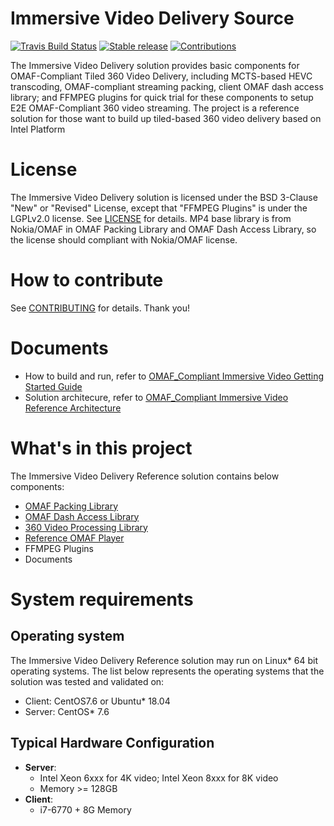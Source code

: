 # Immersive Video Delivery Source
[![Travis Build Status](https://travis-ci.com/OpenVisualCloud/Immersive-Video-Sample.svg?branch=master)](https://travis-ci.com/OpenVisualCloud/ImmersiveVideo)
[![Stable release](https://img.shields.io/badge/latest_release-v1.0.0-green.svg)](CHANGELOG.md)
[![Contributions](https://img.shields.io/badge/contributions-welcome-blue.svg)](https://github.com/OpenVisualCloud/Immersive-Video-Sample/wiki)

The Immersive Video Delivery solution provides basic components for OMAF-Compliant Tiled 360 Video Delivery, including MCTS-based HEVC transcoding, OMAF-compliant streaming packing, client OMAF dash access library; and FFMPEG plugins for quick trial for these components to setup E2E OMAF-Compliant 360 video streaming. The project is a reference solution for those want to build up tiled-based 360 video delivery based on Intel Platform 

# License
The Immersive Video Delivery solution is licensed under the BSD 3-Clause "New" or "Revised" License, except that "FFMPEG Plugins" is under the LGPLv2.0 license. See [LICENSE](LICENSE) for details. 
MP4 base library is from Nokia/OMAF in OMAF Packing Library and OMAF Dash Access Library, so the license should compliant with Nokia/OMAF license.

# How to contribute
See [CONTRIBUTING](CONTRIBUTING.md) for details. Thank you!

# Documents
-  How to build and run, refer to [OMAF_Compliant Immersive Video Getting Started Guide](doc/Immersive_Video_Getting_Started_Guide.md)
-  Solution architecure, refer to [OMAF_Compliant Immersive Video Reference Architecture](doc/Immersive_Video_Delivery_Architecture.md)


# What's in this project
The Immersive Video Delivery Reference solution contains below components:
-  [OMAF Packing Library](doc/Immersive_Video_Delivery_OMAF_Packing.md)
-  [OMAF Dash Access Library](doc/Immersive_Video_Delivery_DashAccess.md)
-  [360 Video Processing Library](doc/Immersive_Video_Delivery_360SCVP.md)
-  [Reference OMAF Player](doc/Immersive_Video_Delivery_RefPlayer.md)
-  FFMPEG Plugins
-  Documents

# System requirements
## Operating system
The Immersive Video Delivery Reference solution may run on Linux* 64 bit operating systems. The list below represents the operating systems that the solution was tested and validated on:
- Client: CentOS7.6 or Ubuntu* 18.04 
- Server: CentOS* 7.6

## Typical Hardware Configuration
- **Server**: 
    + Intel Xeon 6xxx for 4K video; Intel Xeon 8xxx for 8K video
	+ Memory >= 128GB
- **Client**:
    + i7-6770 + 8G Memory

